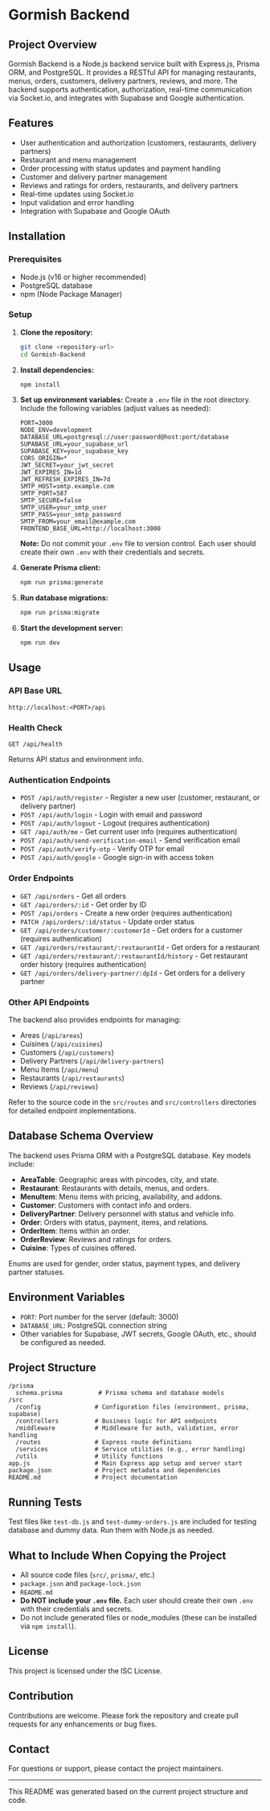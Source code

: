 
# Gormish Backend

## Project Overview
Gormish Backend is a Node.js backend service built with Express.js, Prisma ORM, and PostgreSQL. It provides a RESTful API for managing restaurants, menus, orders, customers, delivery partners, reviews, and more. The backend supports authentication, authorization, real-time communication via Socket.io, and integrates with Supabase and Google authentication.

## Features
- User authentication and authorization (customers, restaurants, delivery partners)
- Restaurant and menu management
- Order processing with status updates and payment handling
- Customer and delivery partner management
- Reviews and ratings for orders, restaurants, and delivery partners
- Real-time updates using Socket.io
- Input validation and error handling
- Integration with Supabase and Google OAuth

## Installation

### Prerequisites
- Node.js (v16 or higher recommended)
- PostgreSQL database
- npm (Node Package Manager)

### Setup
1. **Clone the repository:**
   ```bash
   git clone <repository-url>
   cd Gormish-Backend
   ```

2. **Install dependencies:**
   ```bash
   npm install
   ```

3. **Set up environment variables:**
   Create a `.env` file in the root directory. Include the following variables (adjust values as needed):
   ```
   PORT=3000
   NODE_ENV=development
   DATABASE_URL=postgresql://user:password@host:port/database
   SUPABASE_URL=your_supabase_url
   SUPABASE_KEY=your_supabase_key
   CORS_ORIGIN=*
   JWT_SECRET=your_jwt_secret
   JWT_EXPIRES_IN=1d
   JWT_REFRESH_EXPIRES_IN=7d
   SMTP_HOST=smtp.example.com
   SMTP_PORT=587
   SMTP_SECURE=false
   SMTP_USER=your_smtp_user
   SMTP_PASS=your_smtp_password
   SMTP_FROM=your_email@example.com
   FRONTEND_BASE_URL=http://localhost:3000
   ```
   **Note:** Do not commit your `.env` file to version control. Each user should create their own `.env` with their credentials and secrets.

4. **Generate Prisma client:**
   ```bash
   npm run prisma:generate
   ```

5. **Run database migrations:**
   ```bash
   npm run prisma:migrate
   ```

6. **Start the development server:**
   ```bash
   npm run dev
   ```

## Usage

### API Base URL
```
http://localhost:<PORT>/api
```

### Health Check
```
GET /api/health
```
Returns API status and environment info.

### Authentication Endpoints
- `POST /api/auth/register` - Register a new user (customer, restaurant, or delivery partner)
- `POST /api/auth/login` - Login with email and password
- `POST /api/auth/logout` - Logout (requires authentication)
- `GET /api/auth/me` - Get current user info (requires authentication)
- `POST /api/auth/send-verification-email` - Send verification email
- `POST /api/auth/verify-otp` - Verify OTP for email
- `POST /api/auth/google` - Google sign-in with access token

### Order Endpoints
- `GET /api/orders` - Get all orders
- `GET /api/orders/:id` - Get order by ID
- `POST /api/orders` - Create a new order (requires authentication)
- `PATCH /api/orders/:id/status` - Update order status
- `GET /api/orders/customer/:customerId` - Get orders for a customer (requires authentication)
- `GET /api/orders/restaurant/:restaurantId` - Get orders for a restaurant
- `GET /api/orders/restaurant/:restaurantId/history` - Get restaurant order history (requires authentication)
- `GET /api/orders/delivery-partner/:dpId` - Get orders for a delivery partner

### Other API Endpoints
The backend also provides endpoints for managing:
- Areas (`/api/areas`)
- Cuisines (`/api/cuisines`)
- Customers (`/api/customers`)
- Delivery Partners (`/api/delivery-partners`)
- Menu Items (`/api/menu`)
- Restaurants (`/api/restaurants`)
- Reviews (`/api/reviews`)

Refer to the source code in the `src/routes` and `src/controllers` directories for detailed endpoint implementations.

## Database Schema Overview
The backend uses Prisma ORM with a PostgreSQL database. Key models include:
- **AreaTable**: Geographic areas with pincodes, city, and state.
- **Restaurant**: Restaurants with details, menus, and orders.
- **MenuItem**: Menu items with pricing, availability, and addons.
- **Customer**: Customers with contact info and orders.
- **DeliveryPartner**: Delivery personnel with status and vehicle info.
- **Order**: Orders with status, payment, items, and relations.
- **OrderItem**: Items within an order.
- **OrderReview**: Reviews and ratings for orders.
- **Cuisine**: Types of cuisines offered.

Enums are used for gender, order status, payment types, and delivery partner statuses.

## Environment Variables
- `PORT`: Port number for the server (default: 3000)
- `DATABASE_URL`: PostgreSQL connection string
- Other variables for Supabase, JWT secrets, Google OAuth, etc., should be configured as needed.

## Project Structure
```
/prisma
  schema.prisma          # Prisma schema and database models
/src
  /config               # Configuration files (environment, prisma, supabase)
  /controllers          # Business logic for API endpoints
  /middleware           # Middleware for auth, validation, error handling
  /routes               # Express route definitions
  /services             # Service utilities (e.g., error handling)
  /utils                # Utility functions
app.js                  # Main Express app setup and server start
package.json            # Project metadata and dependencies
README.md               # Project documentation
```

## Running Tests
Test files like `test-db.js` and `test-dummy-orders.js` are included for testing database and dummy data. Run them with Node.js as needed.

## What to Include When Copying the Project
- All source code files (`src/`, `prisma/`, etc.)
- `package.json` and `package-lock.json`
- `README.md`
- **Do NOT include your `.env` file.** Each user should create their own `.env` with their credentials and secrets.
- Do not include generated files or node_modules (these can be installed via `npm install`).

## License
This project is licensed under the ISC License.

## Contribution
Contributions are welcome. Please fork the repository and create pull requests for any enhancements or bug fixes.

## Contact
For questions or support, please contact the project maintainers.

---
This README was generated based on the current project structure and code.
